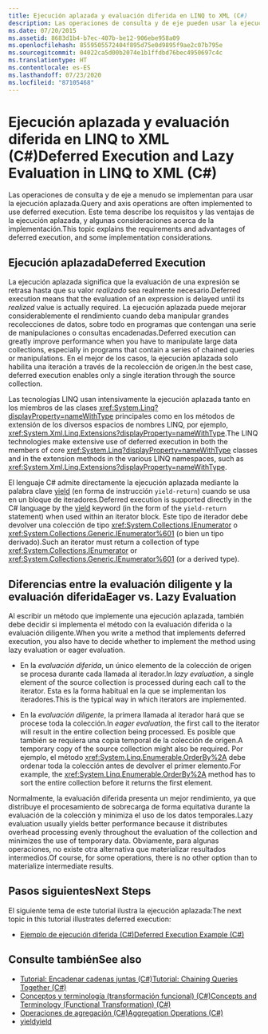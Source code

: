 ```yaml
---
title: Ejecución aplazada y evaluación diferida en LINQ to XML (C#)
description: Las operaciones de consulta y de eje pueden usar la ejecución aplazada en C#. Conozca los requisitos y las ventajas de la ejecución aplazada y algunas consideraciones de implementación.
ms.date: 07/20/2015
ms.assetid: 8683d1b4-b7ec-407b-be12-906ebe958a09
ms.openlocfilehash: 8559505572404f895d75e0d9895f9ae2c07b795e
ms.sourcegitcommit: 04022ca5d00b2074e1b1ffdbd76bec4950697c4c
ms.translationtype: HT
ms.contentlocale: es-ES
ms.lasthandoff: 07/23/2020
ms.locfileid: "87105468"
---
```

# <a name="deferred-execution-and-lazy-evaluation-in-linq-to-xml-c"></a><span data-ttu-id="20d8d-104">Ejecución aplazada y evaluación diferida en LINQ to XML (C#)</span><span class="sxs-lookup"><span data-stu-id="20d8d-104">Deferred Execution and Lazy Evaluation in LINQ to XML (C#)</span></span>
<span data-ttu-id="20d8d-105">Las operaciones de consulta y de eje a menudo se implementan para usar la ejecución aplazada.</span><span class="sxs-lookup"><span data-stu-id="20d8d-105">Query and axis operations are often implemented to use deferred execution.</span></span> <span data-ttu-id="20d8d-106">Este tema describe los requisitos y las ventajas de la ejecución aplazada, y algunas consideraciones acerca de la implementación.</span><span class="sxs-lookup"><span data-stu-id="20d8d-106">This topic explains the requirements and advantages of deferred execution, and some implementation considerations.</span></span>  
  
## <a name="deferred-execution"></a><span data-ttu-id="20d8d-107">Ejecución aplazada</span><span class="sxs-lookup"><span data-stu-id="20d8d-107">Deferred Execution</span></span>  
 <span data-ttu-id="20d8d-108">La ejecución aplazada significa que la evaluación de una expresión se retrasa hasta que su valor *realizado* sea realmente necesario.</span><span class="sxs-lookup"><span data-stu-id="20d8d-108">Deferred execution means that the evaluation of an expression is delayed until its *realized* value is actually required.</span></span> <span data-ttu-id="20d8d-109">La ejecución aplazada puede mejorar considerablemente el rendimiento cuando deba manipular grandes recolecciones de datos, sobre todo en programas que contengan una serie de manipulaciones o consultas encadenadas.</span><span class="sxs-lookup"><span data-stu-id="20d8d-109">Deferred execution can greatly improve performance when you have to manipulate large data collections, especially in programs that contain a series of chained queries or manipulations.</span></span> <span data-ttu-id="20d8d-110">En el mejor de los casos, la ejecución aplazada solo habilita una iteración a través de la recolección de origen.</span><span class="sxs-lookup"><span data-stu-id="20d8d-110">In the best case, deferred execution enables only a single iteration through the source collection.</span></span>  
  
 <span data-ttu-id="20d8d-111">Las tecnologías LINQ usan intensivamente la ejecución aplazada tanto en los miembros de las clases <xref:System.Linq?displayProperty=nameWithType> principales como en los métodos de extensión de los diversos espacios de nombres LINQ, por ejemplo, <xref:System.Xml.Linq.Extensions?displayProperty=nameWithType>.</span><span class="sxs-lookup"><span data-stu-id="20d8d-111">The LINQ technologies make extensive use of deferred execution in both the members of core <xref:System.Linq?displayProperty=nameWithType> classes and in the extension methods in the various LINQ namespaces, such as <xref:System.Xml.Linq.Extensions?displayProperty=nameWithType>.</span></span>  
  
 <span data-ttu-id="20d8d-112">El lenguaje C# admite directamente la ejecución aplazada mediante la palabra clave [yield](../../../language-reference/keywords/yield.md) (en forma de instrucción `yield-return`) cuando se usa en un bloque de iteradores.</span><span class="sxs-lookup"><span data-stu-id="20d8d-112">Deferred execution is supported directly in the C# language by the [yield](../../../language-reference/keywords/yield.md) keyword (in the form of the `yield-return` statement) when used within an iterator block.</span></span> <span data-ttu-id="20d8d-113">Este tipo de iterador debe devolver una colección de tipo <xref:System.Collections.IEnumerator> o <xref:System.Collections.Generic.IEnumerator%601> (o bien un tipo derivado).</span><span class="sxs-lookup"><span data-stu-id="20d8d-113">Such an iterator must return a collection of type <xref:System.Collections.IEnumerator> or <xref:System.Collections.Generic.IEnumerator%601> (or a derived type).</span></span>  
  
## <a name="eager-vs-lazy-evaluation"></a><span data-ttu-id="20d8d-114">Diferencias entre la evaluación diligente y la evaluación diferida</span><span class="sxs-lookup"><span data-stu-id="20d8d-114">Eager vs. Lazy Evaluation</span></span>  
 <span data-ttu-id="20d8d-115">Al escribir un método que implemente una ejecución aplazada, también debe decidir si implementa el método con la evaluación diferida o la evaluación diligente.</span><span class="sxs-lookup"><span data-stu-id="20d8d-115">When you write a method that implements deferred execution, you also have to decide whether to implement the method using lazy evaluation or eager evaluation.</span></span>  
  
- <span data-ttu-id="20d8d-116">En la *evaluación diferida*, un único elemento de la colección de origen se procesa durante cada llamada al iterador.</span><span class="sxs-lookup"><span data-stu-id="20d8d-116">In *lazy evaluation*, a single element of the source collection is processed during each call to the iterator.</span></span> <span data-ttu-id="20d8d-117">Esta es la forma habitual en la que se implementan los iteradores.</span><span class="sxs-lookup"><span data-stu-id="20d8d-117">This is the typical way in which iterators are implemented.</span></span>  
  
- <span data-ttu-id="20d8d-118">En la *evaluación diligente*, la primera llamada al iterador hará que se procese toda la colección.</span><span class="sxs-lookup"><span data-stu-id="20d8d-118">In *eager evaluation*, the first call to the iterator will result in the entire collection being processed.</span></span> <span data-ttu-id="20d8d-119">Es posible que también se requiera una copia temporal de la colección de origen.</span><span class="sxs-lookup"><span data-stu-id="20d8d-119">A temporary copy of the source collection might also be required.</span></span> <span data-ttu-id="20d8d-120">Por ejemplo, el método <xref:System.Linq.Enumerable.OrderBy%2A> debe ordenar toda la colección antes de devolver el primer elemento.</span><span class="sxs-lookup"><span data-stu-id="20d8d-120">For example, the <xref:System.Linq.Enumerable.OrderBy%2A> method has to sort the entire collection before it returns the first element.</span></span>  
  
 <span data-ttu-id="20d8d-121">Normalmente, la evaluación diferida presenta un mejor rendimiento, ya que distribuye el procesamiento de sobrecarga de forma equitativa durante la evaluación de la colección y minimiza el uso de los datos temporales.</span><span class="sxs-lookup"><span data-stu-id="20d8d-121">Lazy evaluation usually yields better performance because it distributes overhead processing evenly throughout the evaluation of the collection and minimizes the use of temporary data.</span></span> <span data-ttu-id="20d8d-122">Obviamente, para algunas operaciones, no existe otra alternativa que materializar resultados intermedios.</span><span class="sxs-lookup"><span data-stu-id="20d8d-122">Of course, for some operations, there is no other option than to materialize intermediate results.</span></span>  
  
## <a name="next-steps"></a><span data-ttu-id="20d8d-123">Pasos siguientes</span><span class="sxs-lookup"><span data-stu-id="20d8d-123">Next Steps</span></span>  
 <span data-ttu-id="20d8d-124">El siguiente tema de este tutorial ilustra la ejecución aplazada:</span><span class="sxs-lookup"><span data-stu-id="20d8d-124">The next topic in this tutorial illustrates deferred execution:</span></span>  
  
- [<span data-ttu-id="20d8d-125">Ejemplo de ejecución diferida (C#)</span><span class="sxs-lookup"><span data-stu-id="20d8d-125">Deferred Execution Example (C#)</span></span>](./deferred-execution-example.md)  
  
## <a name="see-also"></a><span data-ttu-id="20d8d-126">Consulte también</span><span class="sxs-lookup"><span data-stu-id="20d8d-126">See also</span></span>

- [<span data-ttu-id="20d8d-127">Tutorial: Encadenar cadenas juntas (C#)</span><span class="sxs-lookup"><span data-stu-id="20d8d-127">Tutorial: Chaining Queries Together (C#)</span></span>](./deferred-execution-and-lazy-evaluation-in-linq-to-xml.md)
- [<span data-ttu-id="20d8d-128">Conceptos y terminología (transformación funcional) (C#)</span><span class="sxs-lookup"><span data-stu-id="20d8d-128">Concepts and Terminology (Functional Transformation) (C#)</span></span>](./concepts-and-terminology-functional-transformation.md)
- [<span data-ttu-id="20d8d-129">Operaciones de agregación (C#)</span><span class="sxs-lookup"><span data-stu-id="20d8d-129">Aggregation Operations (C#)</span></span>](./aggregation-operations.md)
- [<span data-ttu-id="20d8d-130">yield</span><span class="sxs-lookup"><span data-stu-id="20d8d-130">yield</span></span>](../../../language-reference/keywords/yield.md)
